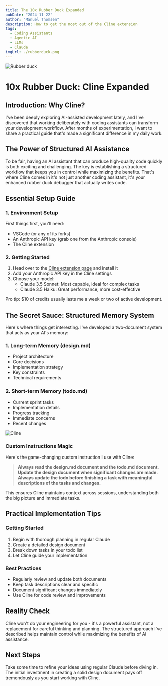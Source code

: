 ```yaml
---
title: The 10x Rubber Duck Expanded
pubDate: "2024-11-22"
author: "Manuel Thomsen"
description: How to get the most out of the Cline extension
tags:
  - Coding Assistants
  - Agentic AI
  - LLMs
  - Claude
imgUrl: ./rubberduck.png
---
```


![Rubber duck](./rubberduck.png)

# 10x Rubber Duck: Cline Expanded

## Introduction: Why Cline?
I've been deeply exploring AI-assisted development lately, and I've discovered that working deliberately with coding assistants can transform your development workflow. After months of experimentation, I want to share a practical guide that's made a significant difference in my daily work.

## The Power of Structured AI Assistance
To be fair, having an AI assistant that can produce high-quality code quickly is both exciting and challenging. The key is establishing a structured workflow that keeps you in control while maximizing the benefits. That's where Cline comes in it's not just another coding assistant, it's your enhanced rubber duck debugger that actually writes code.

## Essential Setup Guide

### 1. Environment Setup
First things first, you'll need:
- VSCode (or any of its forks)
- An Anthropic API key (grab one from the Anthropic console)
- The Cline extension

### 2. Getting Started
1. Head over to the [Cline extension page](https://marketplace.visualstudio.com/items?itemName=saoudrizwan.claude-dev) and install it
2. Add your Anthropic API key in the Cline settings
3. Choose your model:
   - Claude 3.5 Sonnet: Most capable, ideal for complex tasks
   - Claude 3.5 Haiku: Great performance, more cost-effective

Pro tip: $10 of credits usually lasts me a week or two of active development.

## The Secret Sauce: Structured Memory System

Here's where things get interesting. I've developed a two-document system that acts as your AI's memory:

### 1. Long-term Memory (design.md)
- Project architecture
- Core decisions
- Implementation strategy
- Key constraints
- Technical requirements

### 2. Short-term Memory (todo.md)
- Current sprint tasks
- Implementation details
- Progress tracking
- Immediate concerns
- Recent changes

![Cline](./Cline-custom.png)

### Custom Instructions Magic
Here's the game-changing custom instruction I use with Cline:

> **Always read the design.md document and the todo.md document. Update the design document when significant changes are made. Always update the todo before finishing a task with meaningful descriptions of the tasks and changes.**

This ensures Cline maintains context across sessions, understanding both the big picture and immediate tasks.

## Practical Implementation Tips

### Getting Started
1. Begin with thorough planning in regular Claude
2. Create a detailed design document
3. Break down tasks in your todo list
4. Let Cline guide your implementation

### Best Practices
- Regularly review and update both documents
- Keep task descriptions clear and specific
- Document significant changes immediately
- Use Cline for code review and improvements

## Reality Check
Cline won't do your engineering for you - it's a powerful assistant, not a replacement for careful thinking and planning. The structured approach I've described helps maintain control while maximizing the benefits of AI assistance.

## Next Steps
Take some time to refine your ideas using regular Claude before diving in. The initial investment in creating a solid design document pays off tremendously as you start working with Cline.
